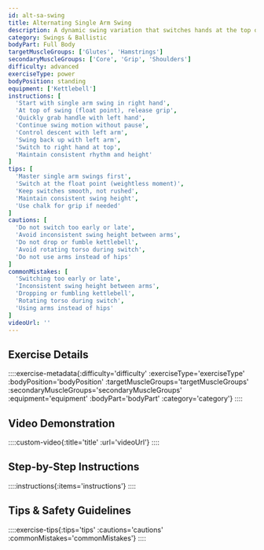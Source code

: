 ```yaml
---
id: alt-sa-swing
title: Alternating Single Arm Swing
description: A dynamic swing variation that switches hands at the top of each rep, developing grip strength, coordination, and symmetrical power production while adding complexity to the basic swing pattern.
category: Swings & Ballistic
bodyPart: Full Body
targetMuscleGroups: ['Glutes', 'Hamstrings']
secondaryMuscleGroups: ['Core', 'Grip', 'Shoulders']
difficulty: advanced
exerciseType: power
bodyPosition: standing
equipment: ['Kettlebell']
instructions: [
  'Start with single arm swing in right hand',
  'At top of swing (float point), release grip',
  'Quickly grab handle with left hand',
  'Continue swing motion without pause',
  'Control descent with left arm',
  'Swing back up with left arm',
  'Switch to right hand at top',
  'Maintain consistent rhythm and height'
]
tips: [
  'Master single arm swings first',
  'Switch at the float point (weightless moment)',
  'Keep switches smooth, not rushed',
  'Maintain consistent swing height',
  'Use chalk for grip if needed'
]
cautions: [
  'Do not switch too early or late',
  'Avoid inconsistent swing height between arms',
  'Do not drop or fumble kettlebell',
  'Avoid rotating torso during switch',
  'Do not use arms instead of hips'
]
commonMistakes: [
  'Switching too early or late',
  'Inconsistent swing height between arms',
  'Dropping or fumbling kettlebell',
  'Rotating torso during switch',
  'Using arms instead of hips'
]
videoUrl: ''
---
```


## Exercise Details

::::exercise-metadata{:difficulty='difficulty' :exerciseType='exerciseType' :bodyPosition='bodyPosition' :targetMuscleGroups='targetMuscleGroups' :secondaryMuscleGroups='secondaryMuscleGroups' :equipment='equipment' :bodyPart='bodyPart' :category='category'}
::::

## Video Demonstration

::::custom-video{:title='title' :url='videoUrl'}
::::

## Step-by-Step Instructions

::::instructions{:items='instructions'}
::::

## Tips & Safety Guidelines

::::exercise-tips{:tips='tips' :cautions='cautions' :commonMistakes='commonMistakes'}
::::
